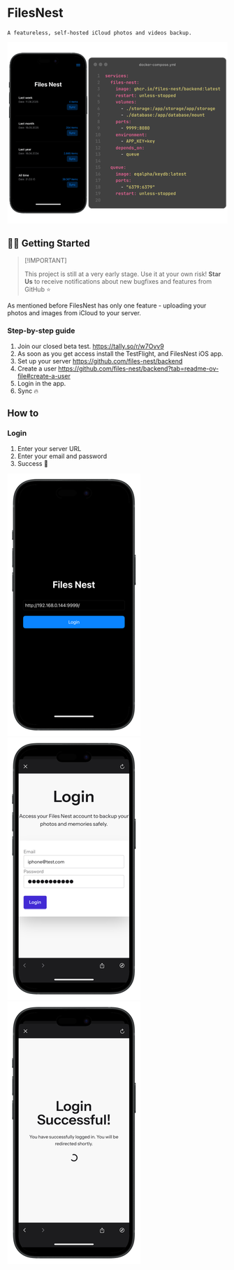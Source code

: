 # FilesNest

`A featureless, self-hosted iCloud photos and videos backup.`

![hero](images/main.png)

## 👋🏻 Getting Started

> \[!IMPORTANT]
>
> This project is still at a very early stage. Use it at your own risk! **Star Us** to receive notifications about new bugfixes and features from GitHub ⭐️

As mentioned before FilesNest has only one feature - uploading your photos and images from iCloud to your server.

### Step-by-step guide

1. Join our closed beta test.
https://tally.so/r/w7Ovv9
2. As soon as you get access install the TestFlight, and FilesNest iOS app.
3. Set up your server https://github.com/files-nest/backend
4. Create a user https://github.com/files-nest/backend?tab=readme-ov-file#create-a-user
5. Login in the app.
6. Sync 🔥

## How to

### Login
1. Enter your server URL
2. Enter your email and password
3. Success 🎉

![enter-url](images/enter-url.png)
![email-password](images/email-password.png)
![success](images/success.png)
